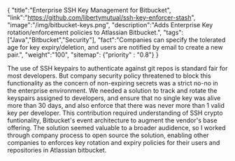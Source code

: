 {
    "title":"Enterprise SSH Key Management for Bitbucket",
    "link":"https://github.com/libertymutual/ssh-key-enforcer-stash",
    "image":"/img/bitbucket-keys.png",
    "description":"Adds Enterprise Key rotation/enforcement policies to Atlassian Bitbucket.",
    "tags":["Java","Bitbucket","Security"],
    "fact":"Companies can specify the tolerated age for key expiry/deletion, and users are notified by email to create a new pair.",
    "weight":"100",
    "sitemap": {"priority" : "0.8"}
}


The use of SSH keypairs to authenticate against git repos is standard fair for most developers. But company security policy threatened to block this functionality as the concern of non-expiring secrets was a strict no-no in the enterprise environment. We needed a solution to track and rotate the keyspairs assigned to developers, and ensure that no single key was alive more than 30 days, and also enforce that there was never more than 1 valid key per developer. This contribution required understanding of SSH crypto funtionality, Bitbucket's event architecture to augment the vendor's base offering.  The solution seemed valuable to a broader audidence, so I worked through company process to open source the solution, enabling other companies to enforces key rotation and expiry policies for their users and repositories in Atlassian bitbucket.
